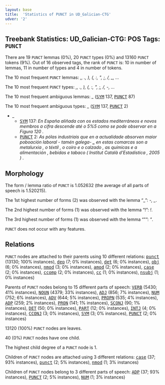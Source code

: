 ```yaml
---
layout: base
title:  'Statistics of PUNCT in UD_Galician-CTG'
udver: '2'
---
```


## Treebank Statistics: UD_Galician-CTG: POS Tags: `PUNCT`

There are 19 `PUNCT` lemmas (0%), 20 `PUNCT` types (0%) and 13160 `PUNCT` tokens (9%).
Out of 16 observed tags, the rank of `PUNCT` is: 10 in number of lemmas, 11 in number of types and 4 in number of tokens.

The 10 most frequent `PUNCT` lemmas: <em>,, ., ), (, :, ", ;, /, _, ...</em>

The 10 most frequent `PUNCT` types:  <em>,, ., ), (, :, ", ;, /, -, ...</em>

The 10 most frequent ambiguous lemmas: <em>_</em> (<tt><a href="gl_ctg-pos-SYM.html">SYM</a></tt> 137, <tt><a href="gl_ctg-pos-PUNCT.html">PUNCT</a></tt> 87)

The 10 most frequent ambiguous types:  <em>_</em> (<tt><a href="gl_ctg-pos-SYM.html">SYM</a></tt> 137, <tt><a href="gl_ctg-pos-PUNCT.html">PUNCT</a></tt> 2)


* <em>_</em>
  * <tt><a href="gl_ctg-pos-SYM.html">SYM</a></tt> 137: <em>En España <b>_</b> aliñada con os estados mediterráneos e novos membros <b>_</b> a cifra descende até o 5%5 como se pode observar en a Figura 120 .</em>
  * <tt><a href="gl_ctg-pos-PUNCT.html">PUNCT</a></tt> 2: <em>As pólas industriais que en a actualidade absorven maior poboación laboral - tamén galega- <b>_</b> en estas comarcas son a metalurxia , o téxtil , o coiro e o calzado , as químicas e a alimentación , bebidas e tabaco ( Institut Català d'Estadística , 2005 ) .</em>

## Morphology

The form / lemma ratio of `PUNCT` is 1.052632 (the average of all parts of speech is 1.520215).

The 1st highest number of forms (2) was observed with the lemma “_”: <em>-, _</em>.

The 2nd highest number of forms (1) was observed with the lemma “!”: <em>!</em>.

The 3rd highest number of forms (1) was observed with the lemma “"”: <em>"</em>.

`PUNCT` does not occur with any features.


## Relations

`PUNCT` nodes are attached to their parents using 10 different relations: <tt><a href="gl_ctg-dep-punct.html">punct</a></tt> (13130; 100% instances), <tt><a href="gl_ctg-dep-dep.html">dep</a></tt> (7; 0% instances), <tt><a href="gl_ctg-dep-det.html">det</a></tt> (6; 0% instances), <tt><a href="gl_ctg-dep-obj.html">obj</a></tt> (6; 0% instances), <tt><a href="gl_ctg-dep-nmod.html">nmod</a></tt> (3; 0% instances), <tt><a href="gl_ctg-dep-amod.html">amod</a></tt> (2; 0% instances), <tt><a href="gl_ctg-dep-case.html">case</a></tt> (2; 0% instances), <tt><a href="gl_ctg-dep-ccomp.html">ccomp</a></tt> (2; 0% instances), <tt><a href="gl_ctg-dep-cc.html">cc</a></tt> (1; 0% instances), <tt><a href="gl_ctg-dep-nsubj.html">nsubj</a></tt> (1; 0% instances)

Parents of `PUNCT` nodes belong to 15 different parts of speech: <tt><a href="gl_ctg-pos-VERB.html">VERB</a></tt> (5430; 41% instances), <tt><a href="gl_ctg-pos-NOUN.html">NOUN</a></tt> (4379; 33% instances), <tt><a href="gl_ctg-pos-ADJ.html">ADJ</a></tt> (856; 7% instances), <tt><a href="gl_ctg-pos-NUM.html">NUM</a></tt> (752; 6% instances), <tt><a href="gl_ctg-pos-ADV.html">ADV</a></tt> (644; 5% instances), <tt><a href="gl_ctg-pos-PROPN.html">PROPN</a></tt> (535; 4% instances), <tt><a href="gl_ctg-pos-ADP.html">ADP</a></tt> (259; 2% instances), <tt><a href="gl_ctg-pos-PRON.html">PRON</a></tt> (141; 1% instances), <tt><a href="gl_ctg-pos-SCONJ.html">SCONJ</a></tt> (90; 1% instances), <tt><a href="gl_ctg-pos-DET.html">DET</a></tt> (50; 0% instances), <tt><a href="gl_ctg-pos-PART.html">PART</a></tt> (12; 0% instances), <tt><a href="gl_ctg-pos-INTJ.html">INTJ</a></tt> (4; 0% instances), <tt><a href="gl_ctg-pos-CCONJ.html">CCONJ</a></tt> (3; 0% instances), <tt><a href="gl_ctg-pos-SYM.html">SYM</a></tt> (3; 0% instances), <tt><a href="gl_ctg-pos-PUNCT.html">PUNCT</a></tt> (2; 0% instances)

13120 (100%) `PUNCT` nodes are leaves.

40 (0%) `PUNCT` nodes have one child.

The highest child degree of a `PUNCT` node is 1.

Children of `PUNCT` nodes are attached using 3 different relations: <tt><a href="gl_ctg-dep-case.html">case</a></tt> (37; 93% instances), <tt><a href="gl_ctg-dep-punct.html">punct</a></tt> (2; 5% instances), <tt><a href="gl_ctg-dep-nmod.html">nmod</a></tt> (1; 3% instances)

Children of `PUNCT` nodes belong to 3 different parts of speech: <tt><a href="gl_ctg-pos-ADP.html">ADP</a></tt> (37; 93% instances), <tt><a href="gl_ctg-pos-PUNCT.html">PUNCT</a></tt> (2; 5% instances), <tt><a href="gl_ctg-pos-NUM.html">NUM</a></tt> (1; 3% instances)

